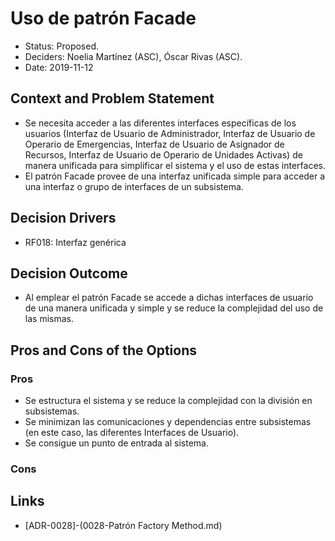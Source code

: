# Uso de patrón Facade

* Status: Proposed.
* Deciders: Noelia Martínez (ASC), Óscar Rivas (ASC).
* Date: 2019-11-12

## Context and Problem Statement
* Se necesita acceder a las diferentes interfaces específicas de los usuarios (Interfaz de Usuario de Administrador, Interfaz de Usuario de Operario de Emergencias, Interfaz de Usuario de Asignador de Recursos, Interfaz de Usuario de Operario de Unidades Activas)
de manera unificada para simplificar el sistema y el uso de estas interfaces.
* El patrón Facade provee de una interfaz unificada simple para acceder a una interfaz o grupo de interfaces de un subsistema.

## Decision Drivers

* RF018: Interfaz genérica

## Decision Outcome

* Al emplear el patrón Facade se accede a dichas interfaces de usuario de una manera unificada y simple y se reduce la complejidad del uso de las mismas.

## Pros and Cons of the Options

### Pros
* Se estructura el sistema y se reduce la complejidad con la división en subsistemas.
* Se minimizan las comunicaciones y dependencias entre subsistemas (en este caso, las diferentes Interfaces de Usuario).
* Se consigue un punto de entrada al sistema.

### Cons

## Links
* [ADR-0028]-(0028-Patrón Factory Method.md)
